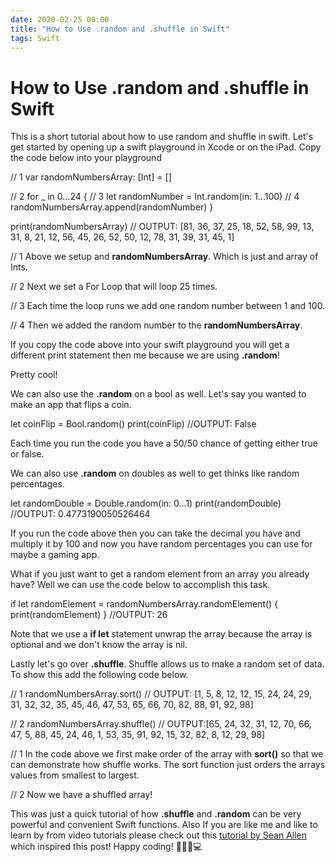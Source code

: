 ```yaml
---
date: 2020-02-25 00:00
title: "How to Use .random and .shuffle in Swift"
tags: Swift
---
```

# How to Use .random and .shuffle in Swift

This is a short tutorial about how to use random and shuffle in swift. Let's get started by opening up a swift playground in Xcode or on the iPad. Copy the code below into your playground

// 1 
var randomNumbersArray: \[Int\] = \[\]
 
// 2
 for \_ in 0...24 {
// 3
    let randomNumber = Int.random(in: 1...100)
// 4
    randomNumbersArray.append(randomNumber)
 }

 print(randomNumbersArray)
// OUTPUT: \[81, 36, 37, 25, 18, 52, 58, 99, 13, 31, 8, 21, 12, 56, 45, 26, 52, 50, 12, 78, 31, 39, 31, 45, 1\]

// 1 Above we setup and **randomNumbersArray**. Which is just and array of Ints.

// 2 Next we set a For Loop that will loop 25 times.

// 3 Each time the loop runs we add one random number between 1 and 100.

// 4 Then we added the random number to the **randomNumbersArray**.

If you copy the code above into your swift playground you will get a different print statement then me because we are using **.random**!

Pretty cool!

We can also use the **.random** on a bool as well. Let's say you wanted to make an app that flips a coin.

let coinFlip = Bool.random()
print(coinFlip)
//OUTPUT: False

Each time you run the code you have a 50/50 chance of getting either true or false.

We can also use **.random** on doubles as well to get thinks like random percentages.

let randomDouble = Double.random(in: 0...1)
print(randomDouble)
//OUTPUT: 0.4773190050526464

If you run the code above then you can take the decimal you have and multiply it by 100 and now you have random percentages you can use for maybe a gaming app.

What if you just want to get a random element from an array you already have? Well we can use the code below to accomplish this task.

 if let randomElement = randomNumbersArray.randomElement() {
    print(randomElement)
 }
//OUTPUT: 26

Note that we use a **if let** statement unwrap the array because the array is optional and we don't know the array is nil.

Lastly let's go over **.shuffle**. Shuffle allows us to make a random set of data. To show this add the following code below.

// 1 
randomNumbersArray.sort()
// OUTPUT: \[1, 5, 8, 12, 12, 15, 24, 24, 29, 31, 32, 32, 35, 45, 46, 47, 53, 65, 66, 70, 82, 88, 91, 92, 98\]
 
// 2
 randomNumbersArray.shuffle()
// OUTPUT:\[65, 24, 32, 31, 12, 70, 66, 47, 5, 88, 45, 24, 46, 1, 53, 35, 91, 92, 15, 32, 82, 8, 12, 29, 98\]

// 1 In the code above we first make order of the array with **sort()** so that we can demonstrate how shuffle works. The sort function just orders the arrays values from smallest to largest.

// 2 Now we have a shuffled array!

This was just a quick tutorial of how **.shuffle** and **.random** can be very powerful and convenient Swift functions. Also If you are like me and like to learn by from video tutorials please check out this [tutorial by Sean Allen](http://bit.ly/394f488) which inspired this post! Happy coding! 👨🏻‍💻💻
